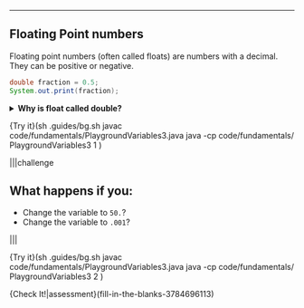 ----------

## Floating Point numbers
Floating point numbers (often called floats) are numbers with a decimal. They can be positive or negative.

```java
double fraction = 0.5;
System.out.print(fraction);
```

<details><summary><b>Why is float called double?</b></summary>In Java, there is a data type called <b>float</b> but as it only uses 4 bytes it is insufficient for most math. Instead, we use <b>double</b> which uses 8 bytes or double the space of a float</details>

{Try it}(sh .guides/bg.sh javac code/fundamentals/PlaygroundVariables3.java java -cp code/fundamentals/ PlaygroundVariables3 1 )
  
|||challenge
## What happens if you:
* Change the variable to `50.`?
* Change the variable to `.001`?

|||

{Try it}(sh .guides/bg.sh javac code/fundamentals/PlaygroundVariables3.java java -cp code/fundamentals/ PlaygroundVariables3 2 )

{Check It!|assessment}(fill-in-the-blanks-3784696113)


